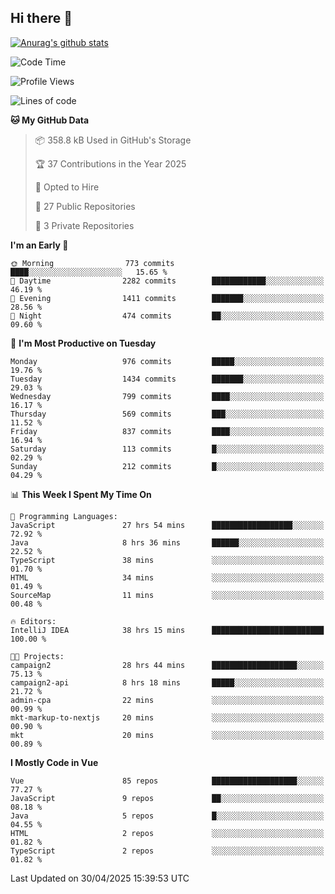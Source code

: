 ## Hi there 👋

[![Anurag's github stats](https://github-readme-stats.vercel.app/api?username=Songwonseok)](https://github.com/anuraghazra/github-readme-stats)



<!--START_SECTION:waka-->
![Code Time](http://img.shields.io/badge/Code%20Time-3%2C420%20hrs%2019%20mins-blue)

![Profile Views](http://img.shields.io/badge/Profile%20Views-0-blue)

![Lines of code](https://img.shields.io/badge/From%20Hello%20World%20I%27ve%20Written-34.8%20million%20lines%20of%20code-blue)

**🐱 My GitHub Data** 

> 📦 358.8 kB Used in GitHub's Storage 
 > 
> 🏆 37 Contributions in the Year 2025
 > 
> 💼 Opted to Hire
 > 
> 📜 27 Public Repositories 
 > 
> 🔑 3 Private Repositories 
 > 
**I'm an Early 🐤** 

```text
🌞 Morning                773 commits         ████░░░░░░░░░░░░░░░░░░░░░   15.65 % 
🌆 Daytime                2282 commits        ████████████░░░░░░░░░░░░░   46.19 % 
🌃 Evening                1411 commits        ███████░░░░░░░░░░░░░░░░░░   28.56 % 
🌙 Night                  474 commits         ██░░░░░░░░░░░░░░░░░░░░░░░   09.60 % 
```
📅 **I'm Most Productive on Tuesday** 

```text
Monday                   976 commits         █████░░░░░░░░░░░░░░░░░░░░   19.76 % 
Tuesday                  1434 commits        ███████░░░░░░░░░░░░░░░░░░   29.03 % 
Wednesday                799 commits         ████░░░░░░░░░░░░░░░░░░░░░   16.17 % 
Thursday                 569 commits         ███░░░░░░░░░░░░░░░░░░░░░░   11.52 % 
Friday                   837 commits         ████░░░░░░░░░░░░░░░░░░░░░   16.94 % 
Saturday                 113 commits         █░░░░░░░░░░░░░░░░░░░░░░░░   02.29 % 
Sunday                   212 commits         █░░░░░░░░░░░░░░░░░░░░░░░░   04.29 % 
```


📊 **This Week I Spent My Time On** 

```text
💬 Programming Languages: 
JavaScript               27 hrs 54 mins      ██████████████████░░░░░░░   72.92 % 
Java                     8 hrs 36 mins       ██████░░░░░░░░░░░░░░░░░░░   22.52 % 
TypeScript               38 mins             ░░░░░░░░░░░░░░░░░░░░░░░░░   01.70 % 
HTML                     34 mins             ░░░░░░░░░░░░░░░░░░░░░░░░░   01.49 % 
SourceMap                11 mins             ░░░░░░░░░░░░░░░░░░░░░░░░░   00.48 % 

🔥 Editors: 
IntelliJ IDEA            38 hrs 15 mins      █████████████████████████   100.00 % 

🐱‍💻 Projects: 
campaign2                28 hrs 44 mins      ███████████████████░░░░░░   75.13 % 
campaign2-api            8 hrs 18 mins       █████░░░░░░░░░░░░░░░░░░░░   21.72 % 
admin-cpa                22 mins             ░░░░░░░░░░░░░░░░░░░░░░░░░   00.99 % 
mkt-markup-to-nextjs     20 mins             ░░░░░░░░░░░░░░░░░░░░░░░░░   00.90 % 
mkt                      20 mins             ░░░░░░░░░░░░░░░░░░░░░░░░░   00.89 % 
```

**I Mostly Code in Vue** 

```text
Vue                      85 repos            ███████████████████░░░░░░   77.27 % 
JavaScript               9 repos             ██░░░░░░░░░░░░░░░░░░░░░░░   08.18 % 
Java                     5 repos             █░░░░░░░░░░░░░░░░░░░░░░░░   04.55 % 
HTML                     2 repos             ░░░░░░░░░░░░░░░░░░░░░░░░░   01.82 % 
TypeScript               2 repos             ░░░░░░░░░░░░░░░░░░░░░░░░░   01.82 % 
```




 Last Updated on 30/04/2025 15:39:53 UTC
<!--END_SECTION:waka-->
